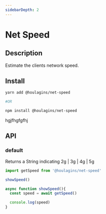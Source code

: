 ```yaml
---
sidebarDepth: 2
---
```

# Net Speed

## Description

Estimate the clients network speed.

## Install

```bash
yarn add @houlagins/net-speed

#OR 

npm install @houlagins/net-speed
```
   hgjfhgfgfhj
## API

### default

Returns a String indicating 2g | 3g | 4g | 5g

```js
import getSpeed from '@houlagins/net-speed'

showSpeed()

async function showSpeed(){
  const speed = await getSpeed()

  console.log(speed)
}
```
